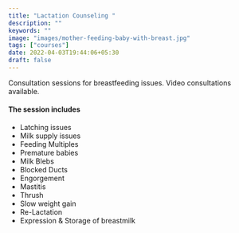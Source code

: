 ```yaml
---
title: "Lactation Counseling "
description: ""
keywords: ""
image: "images/mother-feeding-baby-with-breast.jpg"
tags: ["courses"]
date: 2022-04-03T19:44:06+05:30
draft: false
---
```


Consultation sessions for breastfeeding issues. Video consultations available.

#### The session includes

- Latching issues
- Milk supply issues
- Feeding Multiples
- Premature babies
- Milk Blebs
- Blocked Ducts
- Engorgement
- Mastitis
- Thrush
- Slow weight gain
- Re-Lactation
- Expression & Storage of breastmilk
